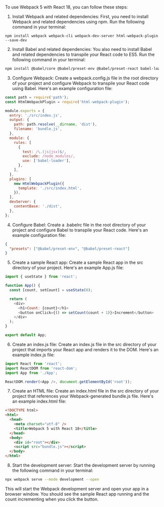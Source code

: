 To use Webpack 5 with React 18, you can follow these steps:

1. Install Webpack and related dependencies: First, you need to install Webpack and related dependencies using npm. Run the following command in your terminal:

```bashj
npm install webpack webpack-cli webpack-dev-server html-webpack-plugin --save-dev
```

2. Install Babel and related dependencies: You also need to install Babel and related dependencies to transpile your React code to ES5. Run the following command in your terminal:

```bash
npm install @babel/core @babel/preset-env @babel/preset-react babel-loader --save-dev
```

3. Configure Webpack: Create a webpack.config.js file in the root directory of your project and configure Webpack to transpile your React code using Babel. Here's an example configuration file:

```javascript
const path = require('path');
const HtmlWebpackPlugin = require('html-webpack-plugin');

module.exports = {
  entry: './src/index.js',
  output: {
    path: path.resolve(__dirname, 'dist'),
    filename: 'bundle.js',
  },
  module: {
    rules: [
      {
        test: /\.(js|jsx)$/,
        exclude: /node_modules/,
        use: ['babel-loader'],
      },
    ],
  },
  plugins: [
    new HtmlWebpackPlugin({
      template: './src/index.html',
    }),
  ],
  devServer: {
    contentBase: './dist',
  },
};
```

4. Configure Babel: Create a .babelrc file in the root directory of your project and configure Babel to transpile your React code. Here's an example configuration file:


```json
{
  "presets": ["@babel/preset-env", "@babel/preset-react"]
}
```

5. Create a sample React app: Create a sample React app in the src directory of your project. Here's an example App.js file:

```javascript
import { useState } from 'react';

function App() {
  const [count, setCount] = useState(0);

  return (
    <div>
      <h1>Count: {count}</h1>
      <button onClick={() => setCount(count + 1)}>Increment</button>
    </div>
  );
}

export default App;
```

6. Create an index.js file: Create an index.js file in the src directory of your project that imports your React app and renders it to the DOM. Here's an example index.js file:

```javascript
import React from 'react';
import ReactDOM from 'react-dom';
import App from './App';

ReactDOM.render(<App />, document.getElementById('root'));
```

7. Create an HTML file: Create an index.html file in the src directory of your project that references your Webpack-generated bundle.js file. Here's an example index.html file:

```html
<!DOCTYPE html>
<html>
  <head>
    <meta charset="utf-8" />
    <title>Webpack 5 with React 18</title>
  </head>
  <body>
    <div id="root"></div>
    <script src="bundle.js"></script>
  </body>
</html>
```

8. Start the development server: Start the development server by running the following command in your terminal:

```bash
npx webpack serve --mode development --open
```

This will start the Webpack development server and open your app in a browser window. You should see the sample React app running and the count incrementing when you click the button.